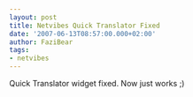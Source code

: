 ```yaml
---
layout: post
title: Netvibes Quick Translator Fixed
date: '2007-06-13T08:57:00.000+02:00'
author: FaziBear
tags:
- netvibes
---
```


Quick Translator widget fixed. Now just works ;)